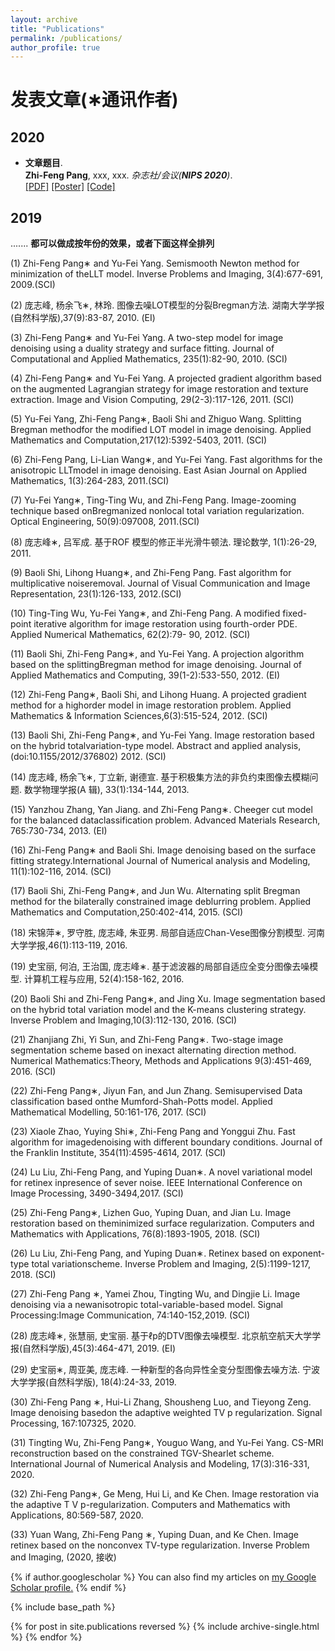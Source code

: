 ```yaml
---
layout: archive
title: "Publications"
permalink: /publications/
author_profile: true
---
```

发表文章(∗通讯作者)
=======

## 2020
* <b>文章题目</b>. <br>
<b>Zhi-Feng Pang</b>, xxx, xxx. <i>杂志社/会议(**NIPS 2020**)</i>.<br>
[[PDF]](https://zhifengpang.github.io/files/zhifengpang_Chinese.pdf)
[[Poster]](https://zhifengpang.github.io/files/zhifengpang_Chinese.pdf)
[[Code]](https://zhifengpang.github.io/files/zhifengpang_Chinese.pdf)

## 2019
.......
**都可以做成按年份的效果，或者下面这样全排列**

(1) Zhi-Feng Pang∗ and Yu-Fei Yang. Semismooth Newton method for minimization of theLLT model. Inverse Problems and Imaging, 3(4):677-691, 2009.(SCI)  

(2) 庞志峰, 杨余飞∗, 林玲. 图像去噪LOT模型的分裂Bregman方法. 湖南大学学报(自然科学版),37(9):83-87, 2010. (EI)  

(3) Zhi-Feng Pang∗ and Yu-Fei Yang. A two-step model for image denoising using a duality strategy and surface fitting. Journal of Computational and Applied Mathematics, 235(1):82-90, 2010. (SCI)  

(4) Zhi-Feng Pang∗ and Yu-Fei Yang. A projected gradient algorithm based on the augmented Lagrangian strategy for image restoration and texture extraction. Image and Vision Computing, 29(2-3):117-126, 2011. (SCI)  

(5) Yu-Fei Yang, Zhi-Feng Pang∗, Baoli Shi and Zhiguo Wang. Splitting Bregman methodfor the modified LOT model in image denoising. Applied Mathematics and Computation,217(12):5392-5403, 2011. (SCI)  

(6) Zhi-Feng Pang, Li-Lian Wang∗, and Yu-Fei Yang. Fast algorithms for the anisotropic LLTmodel in image denoising. East Asian Journal on Applied Mathematics, 1(3):264-283, 2011.(SCI)  

(7) Yu-Fei Yang∗, Ting-Ting Wu, and Zhi-Feng Pang. Image-zooming technique based onBregmanized nonlocal total variation regularization. Optical Engineering, 50(9):097008, 2011.(SCI)  

(8) 庞志峰∗, 吕军成. 基于ROF 模型的修正半光滑牛顿法. 理论数学, 1(1):26-29, 2011.  

(9) Baoli Shi, Lihong Huang∗, and Zhi-Feng Pang. Fast algorithm for multiplicative noiseremoval. Journal of Visual Communication and Image Representation, 23(1):126-133, 2012.(SCI)  

(10) Ting-Ting Wu, Yu-Fei Yang∗, and Zhi-Feng Pang. A modified fixed-point iterative algorithm for image restoration using fourth-order PDE. Applied Numerical Mathematics, 62(2):79-
90, 2012. (SCI)  

(11) Baoli Shi, Zhi-Feng Pang∗, and Yu-Fei Yang. A projection algorithm based on the splittingBregman method for image denoising. Journal of Applied Mathematics and Computing, 39(1-2):533-550, 2012. (EI)  

(12) Zhi-Feng Pang∗, Baoli Shi, and Lihong Huang. A projected gradient method for a highorder model in image restoration problem. Applied Mathematics & Information Sciences,6(3):515-524, 2012. (SCI)  

(13) Baoli Shi, Zhi-Feng Pang∗, and Yu-Fei Yang. Image restoration based on the hybrid totalvariation-type model. Abstract and applied analysis, (doi:10.1155/2012/376802) 2012. (SCI)  

(14) 庞志峰, 杨余飞∗, 丁立新, 谢德宣. 基于积极集方法的非负约束图像去模糊问题. 数学物理学报(A 辑), 33(1):134-144, 2013.  

(15) Yanzhou Zhang, Yan Jiang. and Zhi-Feng Pang∗. Cheeger cut model for the balanced dataclassification problem. Advanced Materials Research, 765:730-734, 2013. (EI)  

(16) Zhi-Feng Pang∗ and Baoli Shi. Image denoising based on the surface fitting strategy.International Journal of Numerical analysis and Modeling, 11(1):102-116, 2014. (SCI)  

(17) Baoli Shi, Zhi-Feng Pang∗, and Jun Wu. Alternating split Bregman method for the bilaterally constrained image deblurring problem. Applied Mathematics and Computation,250:402-414, 2015. (SCI)  

(18) 宋锦萍∗, 罗守胜, 庞志峰, 朱亚男. 局部自适应Chan-Vese图像分割模型. 河南大学学报,46(1):113-119, 2016.

(19) 史宝丽, 何泊, 王治国, 庞志峰∗. 基于滤波器的局部自适应全变分图像去噪模型. 计算机工程与应用, 52(4):158-162, 2016.  

(20) Baoli Shi and Zhi-Feng Pang∗, and Jing Xu. Image segmentation based on the hybrid total variation model and the K-means clustering strategy. Inverse Problem and Imaging,10(3):112-130, 2016. (SCI)  

(21) Zhanjiang Zhi, Yi Sun, and Zhi-Feng Pang∗. Two-stage image segmentation scheme based on inexact alternating direction method. Numerical Mathematics:Theory, Methods and Applications 9(3):451-469, 2016. (SCI)  

(22) Zhi-Feng Pang∗, Jiyun Fan, and Jun Zhang. Semisupervised Data classification based onthe Mumford-Shah-Potts model. Applied Mathematical Modelling, 50:161-176, 2017. (SCI)  

(23) Xiaole Zhao, Yuying Shi∗, Zhi-Feng Pang and Yonggui Zhu. Fast algorithm for imagedenoising with different boundary conditions. Journal of the Franklin Institute, 354(11):4595-4614, 2017. (SCI)  

(24) Lu Liu, Zhi-Feng Pang, and Yuping Duan∗. A novel variational model for retinex inpresence of sever noise. IEEE International Conference on Image Processing, 3490-3494,2017. (SCI)  

(25) Zhi-Feng Pang∗, Lizhen Guo, Yuping Duan, and Jian Lu. Image restoration based on theminimized surface regularization. Computers and Mathematics with Applications, 76(8):1893-1905, 2018. (SCI)  

(26) Lu Liu, Zhi-Feng Pang, and Yuping Duan∗. Retinex based on exponent-type total variationscheme. Inverse Problem and Imaging, 2(5):1199-1217, 2018. (SCI)  

(27) Zhi-Feng Pang ∗, Yamei Zhou, Tingting Wu, and Dingjie Li. Image denoising via a newanisotropic total-variable-based model. Signal Processing:Image Communication, 74:140-152,2019. (SCI)  

(28) 庞志峰∗, 张慧丽, 史宝丽. 基于ℓp的DTV图像去噪模型. 北京航空航天大学学报(自然科学版),45(3):464-471, 2019. (EI)  

(29) 史宝丽∗, 周亚美, 庞志峰. 一种新型的各向异性全变分型图像去噪方法. 宁波大学学报(自然科学版), 18(4):24-33, 2019.  

(30) Zhi-Feng Pang ∗, Hui-Li Zhang, Shousheng Luo, and Tieyong Zeng. Image denoising basedon the adaptive weighted TV p regularization. Signal Processing, 167:107325, 2020.  

(31) Tingting Wu, Zhi-Feng Pang∗, Youguo Wang, and Yu-Fei Yang. CS-MRI reconstruction based on the constrained TGV-Shearlet scheme. International Journal of Numerical Analysis and Modeling, 17(3):316-331, 2020.  

(32) Zhi-Feng Pang∗, Ge Meng, Hui Li, and Ke Chen. Image restoration via the adaptive T V p-regularization. Computers and Mathematics with Applications, 80:569-587, 2020.  

(33) Yuan Wang, Zhi-Feng Pang ∗, Yuping Duan, and Ke Chen. Image retinex based on the nonconvex TV-type regularization. Inverse Problem and Imaging, (2020, 接收)  


{% if author.googlescholar %}
  You can also find my articles on <u><a href="{{author.googlescholar}}">my Google Scholar profile</a>.</u>
{% endif %}

{% include base_path %}

{% for post in site.publications reversed %}
  {% include archive-single.html %}
{% endfor %}
